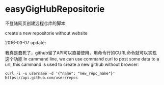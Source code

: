 # easyGigHubRepositorie

不登陆网页创建远程仓库的脚本

create a new repositorie without website

2016-03-07 update:

我真是蠢死了，github留了API可以直接使用，用命令行的CURL命令就可以实现这个功能
In cammand line, we can use command curl to post some data to a url, this cammand is used to create a new github without browser:
```
curl -i -u username -d '{"name": "new_repo_name"}' https://api.github.com/user/repos
```

